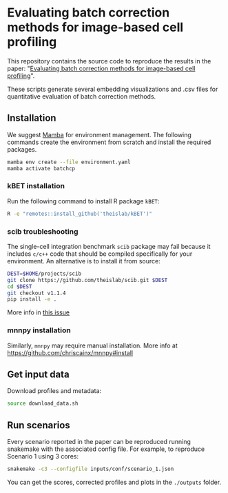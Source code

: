 # Evaluating batch correction methods for image-based cell profiling

This repository contains the source code to reproduce the results in the
paper: "[Evaluating batch correction methods for image-based cell profiling](https://www.nature.com/articles/s41467-024-50613-5)".

These scripts generate several embedding visualizations and .csv files for
quantitative evaluation of batch correction methods.

## Installation

We suggest [Mamba](https://github.com/conda-forge/miniforge#mambaforge) for
environment management. The following commands create the environment from
scratch and install the required packages.

```bash
mamba env create --file environment.yaml
mamba activate batchcp
```
### kBET installation
Run the following command to install R package `kBET`:

```bash
R -e "remotes::install_github('theislab/kBET')"
```

### scib troubleshooting

The single-cell integration benchmark `scib` package may fail because it
includes `c/c++` code that should be compiled specifically for your
environment. An alternative is to install it from source:

```bash
DEST=$HOME/projects/scib
git clone https://github.com/theislab/scib.git $DEST
cd $DEST
git checkout v1.1.4
pip install -e .
```
More info in [this issue](https://github.com/theislab/scib/issues/308)

### mnnpy installation

Similarly, `mnnpy` may require manual installation. More info at
https://github.com/chriscainx/mnnpy#install

## Get input data

Download profiles and metadata:
```bash
source download_data.sh
```

## Run scenarios
Every scenario reported in the paper can be reproduced running snakemake with
the associated config file. For example, to reproduce Scenario 1 using 3 cores:

```bash
snakemake -c3 --configfile inputs/conf/scenario_1.json
```

You can get the scores, corrected profiles and plots in the `./outputs` folder.
